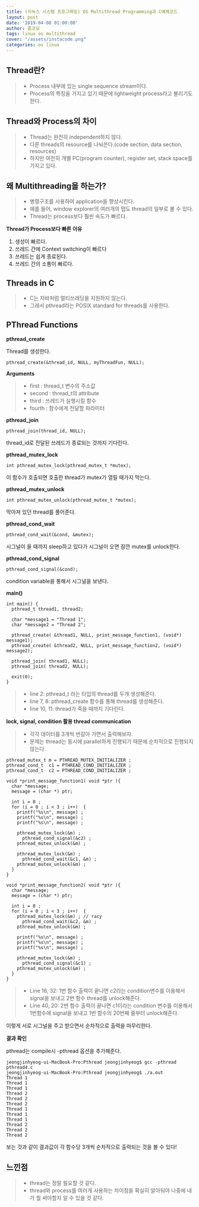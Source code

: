```yaml
---
title: (리눅스 시스템 프로그래밍) OS Multithread Programming과 C예제코드
layout: post
date: '2019-04-08 01:00:00'
author: 줌코딩
tags: linux os multithread
cover: "/assets/instacode.png"
categories: os linux
---
```



## Thread란?

>* Process 내부에 있는 single sequence stream이다.
>* Process의 특징을 가지고 있기 때문에 lightweight process라고 불리기도 한다.


## Thread와 Process의 차이

>* Thread는 완전히 independent하지 않다. 
>* 다른 threads의 resource를 나눠쓴다.(code section, data section, resources)
>* 하지만 여전히 개별 PC(program counter), register set, stack space를 가지고 있다.


## 왜 Multithreading을 하는가?

>* 병렬구조를 사용하여 application을 향상시킨다.
>* 예를 들어, window explorer의 여러개의 탭도 thread의 일부로 볼 수 있다.
>* Thread는 process보다 훨씬 속도가 빠르다.

**Thread가 Process보다 빠른 이유**


1. 생성이 빠르다.
2. 쓰레드 간에 Context switching이 빠르다
3. 쓰레드는 쉽게 종료된다.
4. 쓰레드 간의 소통이 빠르다.


## Threads in C 

>* C는 자바처럼 멀티쓰레딩을 지원하지 않는다.
>* 그래서 pthread라는  POSIX standard for threads를 사용한다.


## PThread Functions

**pthread_create**

Thread를 생성한다.


    pthread_create(&thread_id, NULL, myThreadFun, NULL);

**Arguments**

>* first : thread_t 변수의 주소값
>* second : thread_t의 attribute
>* third : 쓰레드가 실행시킬 함수
>* fourth : 함수에게 전달할 파라미터 

**pthread_join**


    pthread_join(thread_id, NULL); 

thread_id로 전달된 쓰레드가 종료되는 것까지 기다린다. 

**pthread_mutex_lock**


    int pthread_mutex_lock(pthread_mutex_t *mutex);

이 함수가 호출되면 호출한 thread가 mutex가 열릴 때가지 막는다.

**pthread_mutex_unlock**


    int pthread_mutex_unlock(pthread_mutex_t *mutex); 

막아져 있던 thread를 풀어준다. 

**pthread_cond_wait**


    pthread_cond_wait(&cond, &mutex);

시그널이 올 때까지 sleep하고 있다가 시그널이 오면 잠깐 mutex를 unlock한다.

**pthread_cond_signal**


    pthread_cond_signal(&cond);

condition variable을 통해서 시그널을 보낸다.

**main()**


    int main() {
      pthread_t thread1, thread2;
      
      char *message1 = "Thread 1";
      char *message2 = "Thread 2";
      
      pthread_create( &thread1, NULL, print_message_function1, (void*) message1);
      pthread_create( &thread2, NULL, print_message_function2, (void*) message2);
      
      pthread_join( thread1, NULL);
      pthread_join( thread2, NULL); 
      
      exit(0);
    }

>* line 2: pthread_t 라는 타입의 thread를 두개 생성해준다.
>* line 7, 8: pthread_create 함수를 통해 thread를 생성해준다.
>* line 10, 11: thread가 죽을 때까지 기다린다.

**lock, signal, condition 활용 thread communication**

>* 각각 데이터를 3개씩 번갈아 가면서 출력해보자.
>* 문제는 thread는 동시에 parallel하게 진행되기 때문에 순차적으로 진행되지 않는다.


    pthread_mutex_t m = PTHREAD_MUTEX_INITIALIZER ;
    pthread_cond_t  c1 = PTHREAD_COND_INITIALIZER ;
    pthread_cond_t  c2 = PTHREAD_COND_INITIALIZER ;
    
    void *print_message_function1( void *ptr ){
      char *message;
      message = (char *) ptr;
      
      int i = 0 ;
      for (i = 0 ; i < 3 ; i++)  {
        printf("%s\n", message) ;
        printf("%s\n", message) ;
        printf("%s\n", message) ;
        
        pthread_mutex_lock(&m) ;
          pthread_cond_signal(&c2) ;
        pthread_mutex_unlock(&m) ;
        
        pthread_mutex_lock(&m) ;
          pthread_cond_wait(&c1, &m) ;
        pthread_mutex_unlock(&m) ;
      }
    }
    
    void *print_message_function2( void *ptr ){
      char *message;
      message = (char *) ptr;
      
      int i = 0 ;
      for (i = 0 ; i < 3 ; i++)  {
        pthread_mutex_lock(&m) ; // racy
          pthread_cond_wait(&c2, &m) ;
        pthread_mutex_unlock(&m) ;
        
        printf("%s\n", message) ;
        printf("%s\n", message) ;
        printf("%s\n", message) ;
        
        pthread_mutex_lock(&m) ;
          pthread_cond_signal(&c1) ;
        pthread_mutex_unlock(&m) ;
      }
    }

>* Line 16, 32: 1번 함수 출력이 끝나면 c2라는 condition변수를 이용해서 signal을 보내고 2번 함수 thread를 unlock해준다.
>* Line 40, 20: 2번 함수 출력이 끝나면 c1이라는 condition 변수를 이용해서 1번함수에 signal을 보내고 1번 함수의 20번째 줄부터 unlock해준다.

이렇게 서로 시그널을 주고 받으면서 순차적으로 출력을 마무리한다.

**결과 확인**

pthread는 compile시 -pthread 옵션을 추가해준다.


    jeongjinhyeog-ui-MacBook-Pro:Pthread jeongjinhyeog$ gcc -pthread pthread4.c
    jeongjinhyeog-ui-MacBook-Pro:Pthread jeongjinhyeog$ ./a.out 
    Thread 1
    Thread 1
    Thread 1
    Thread 2
    Thread 2
    Thread 2
    Thread 1
    Thread 1
    Thread 1
    Thread 2
    Thread 2
    Thread 2

보는 것과 같이 결과값이 각 함수당 3개씩 순차적으로 출력되는 것을 볼 수 있다!

## 느낀점

>* thread는 정말 필요할 것 같다.
>* thread와 process를 여러개 사용하는 차이점을 확실히 알아둬야 나중에 내가 뭘 써야할지 알 수 있을 것 같다.

